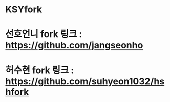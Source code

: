 # KSYfork

# 선호언니 fork 링크 : https://github.com/jangseonho

# 허수현 fork 링크 : https://github.com/suhyeon1032/hshfork

